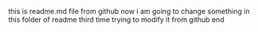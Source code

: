 this is readme.md file from github
now i am going to change something in this folder of readme
third time trying to modify it from github end
